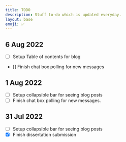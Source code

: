 ```yaml
---
title: TODO
description: Stuff to-do which is updated everyday. 
layout: base
emoji: ✅
---
```


## 6 Aug 2022

- [ ] Setup Table of contents for blog
- [] Finish chat box polling for new messages

## 1 Aug 2022

- [ ] Setup collapsible bar for seeing blog posts
- [ ] Finish chat box polling for new messages.

## 31 Jul 2022

- [ ] Setup collapsible bar for seeing blog posts
- [X] Finish dissertation submission